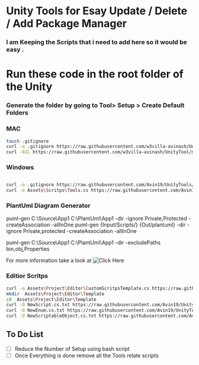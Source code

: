 # Unity Tools for Esay Update / Delete / Add Package Manager

### I am Keeping the Scripts that i need to  add here so it would be easy .


# Run these code in the root folder of the Unity 

### Generate the folder by going to Tool> Setup > Create Default Folders


### MAC 


```bash
touch .gitignore
curl -o .gitignore https://raw.githubusercontent.com/w3villa-avinash/UnityTool/main/.gitignore
curl -OJL https://raw.githubusercontent.com/w3villa-avinash/UnityTool/main/Tools.cs


```
### Windows 

```bash

curl -o .gitignore https://raw.githubusercontent.com/Avin19/UnityTools/main/.gitignore
curl -o Assets\Scritps\Tools.cs https://raw.githubusercontent.com/Avin19/UnityTools/main/Tools.cs 
```


### PlantUml Diagram Generator 

puml-gen C:\Source\App1 C:\PlantUml\App1 -dir -ignore Private,Protected -createAssociation -allInOne
puml-gen {Input/Scripts/} {Out/plantuml} -dir -ignore Private,protected -createAssociation -allInOne 


puml-gen C:\Source\App1 C:\PlantUml\App1 -dir -excludePaths bin,obj,Properties


For more information take a look at 
![Click Here](https://github.com/pierre3/PlantUmlClassDiagramGenerator)



### Editior Scritps 

```bash 
curl -o Assets\Project\Editor\CustomScritpsTemplate.cs https://raw.githubusercontent.com/Avin19/UnityTools/main/CustomScriptsTemplate.cs
mkdir  Assets\Project\Editor\Template
cd  Assets\Project\Editor\Template 
curl -O NewScript.cs.txt https://raw.githubusercontent.com/Avin19/UnityTools/main/Template/NewScript.cs.txt 
curl -O NewEnum.cs.txt https://raw.githubusercontent.com/Avin19/UnityTools/main/Template/NewEnum.cs.Txt
curl -O NewScriptableObject.cs.txt https://raw.githubusercontent.com/Avin19/UnityTools/main/Template/NewScriptableObject.cs.txt

```


## To Do List 

- [ ] Reduce the Number of Setup using bash script 
- [ ] Once Everything is done remove all the Tools relate scripts 
